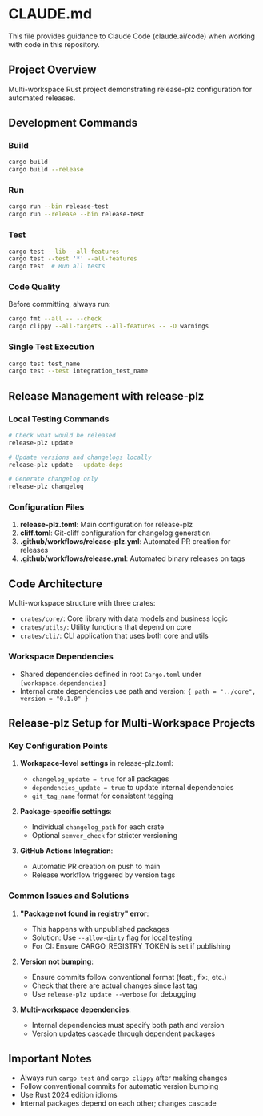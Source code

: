 # CLAUDE.md

This file provides guidance to Claude Code (claude.ai/code) when working with code in this repository.

## Project Overview

Multi-workspace Rust project demonstrating release-plz configuration for automated releases.

## Development Commands

### Build
```bash
cargo build
cargo build --release
```

### Run
```bash
cargo run --bin release-test
cargo run --release --bin release-test
```

### Test
```bash
cargo test --lib --all-features
cargo test --test '*' --all-features
cargo test  # Run all tests
```

### Code Quality
Before committing, always run:
```bash
cargo fmt --all -- --check
cargo clippy --all-targets --all-features -- -D warnings
```

### Single Test Execution
```bash
cargo test test_name
cargo test --test integration_test_name
```

## Release Management with release-plz

### Local Testing Commands
```bash
# Check what would be released
release-plz update

# Update versions and changelogs locally
release-plz update --update-deps

# Generate changelog only
release-plz changelog
```

### Configuration Files

1. **release-plz.toml**: Main configuration for release-plz
2. **cliff.toml**: Git-cliff configuration for changelog generation
3. **.github/workflows/release-plz.yml**: Automated PR creation for releases
4. **.github/workflows/release.yml**: Automated binary releases on tags

## Code Architecture

Multi-workspace structure with three crates:
- `crates/core/`: Core library with data models and business logic
- `crates/utils/`: Utility functions that depend on core
- `crates/cli/`: CLI application that uses both core and utils

### Workspace Dependencies
- Shared dependencies defined in root `Cargo.toml` under `[workspace.dependencies]`
- Internal crate dependencies use path and version: `{ path = "../core", version = "0.1.0" }`

## Release-plz Setup for Multi-Workspace Projects

### Key Configuration Points

1. **Workspace-level settings** in release-plz.toml:
   - `changelog_update = true` for all packages
   - `dependencies_update = true` to update internal dependencies
   - `git_tag_name` format for consistent tagging

2. **Package-specific settings**:
   - Individual `changelog_path` for each crate
   - Optional `semver_check` for stricter versioning

3. **GitHub Actions Integration**:
   - Automatic PR creation on push to main
   - Release workflow triggered by version tags

### Common Issues and Solutions

1. **"Package not found in registry" error**: 
   - This happens with unpublished packages
   - Solution: Use `--allow-dirty` flag for local testing
   - For CI: Ensure CARGO_REGISTRY_TOKEN is set if publishing

2. **Version not bumping**:
   - Ensure commits follow conventional format (feat:, fix:, etc.)
   - Check that there are actual changes since last tag
   - Use `release-plz update --verbose` for debugging

3. **Multi-workspace dependencies**:
   - Internal dependencies must specify both path and version
   - Version updates cascade through dependent packages

## Important Notes

- Always run `cargo test` and `cargo clippy` after making changes
- Follow conventional commits for automatic version bumping
- Use Rust 2024 edition idioms
- Internal packages depend on each other; changes cascade